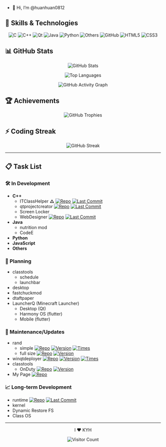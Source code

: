 - 👋 Hi, I’m @huanhuan0812

## 🚀 Skills & Technologies

<div align="center">

![C](https://img.shields.io/badge/C-A8B9CC?style=for-the-badge&logo=c&logoColor=black)
![C++](https://img.shields.io/badge/C++-00599C?style=for-the-badge&logo=c%2B%2B&logoColor=white)
![Qt](https://img.shields.io/badge/Qt-41CD52?style=for-the-badge&logo=qt&logoColor=white)
![Java](https://img.shields.io/badge/Java-ED8B00?style=for-the-badge&logo=openjdk&logoColor=white)
![Python](https://img.shields.io/badge/Python-3776AB?style=for-the-badge&logo=python&logoColor=white)
![Others](https://img.shields.io/badge/Others-8A2BE2?style=for-the-badge&logo=probot&logoColor=white)
![GitHub](https://img.shields.io/badge/GitHub-181717?style=for-the-badge&logo=github&logoColor=white)
![HTML5](https://img.shields.io/badge/HTML5-E34F26?style=for-the-badge&logo=html5&logoColor=white)
![CSS3](https://img.shields.io/badge/CSS3-1572B6?style=for-the-badge&logo=css3&logoColor=white)

</div>

## 📊 GitHub Stats

<div align="center">

![GitHub Stats](https://github-readme-stats.vercel.app/api?username=huanhuan0812&show_icons=true&theme=default&hide_border=true&count_private=true&include_all_commits=true)

![Top Languages](https://github-readme-stats.vercel.app/api/top-langs/?username=huanhuan0812&layout=compact&theme=default&hide_border=true&langs_count=8)

![GitHub Activity Graph](https://github-readme-activity-graph.vercel.app/graph?username=huanhuan0812&theme=github-light&hide_border=true&area=true)

</div>

## 🏆 Achievements

<div align="center">

![GitHub Trophies](https://github-trophies.vercel.app/?username=huanhuan0812&theme=light&no-frame=true&row=1&column=4)

</div>

## ⚡ Coding Streak

<div align="center">

![GitHub Streak](https://streak-stats.demolab.com/?user=huanhuan0812&theme=light&hide_border=true&fire=DD2727&currStreakLabel=DD2727)

</div>

---

## 📋 Task List

### 🛠️ In Development
- **C++**
  - ITClassHelper **△** 
    [![Repo](https://img.shields.io/badge/Repository-181717?style=for-the-badge&logo=github)](https://github.com/huanhuan0812/classtools)
    [![Last Commit](https://img.shields.io/github/last-commit/huanhuan0812/classtools?style=for-the-badge&logo=git)](https://github.com/huanhuan0812/classtools/commits/main)
  - qtprojectcreator 
    [![Repo](https://img.shields.io/badge/Repository-181717?style=for-the-badge&logo=github)](https://github.com/huanhuan0812/qtprojectcreator)
    [![Last Commit](https://img.shields.io/github/last-commit/huanhuan0812/qtprojectcreator?style=for-the-badge&logo=git)](https://github.com/huanhuan0812/qtprojectcreator/commits/main)
  - Screen Locker
  - WebDesigner 
    [![Repo](https://img.shields.io/badge/Repository-181717?style=for-the-badge&logo=github)](https://github.com/huanhuan0812/WebDesigner)
    [![Last Commit](https://img.shields.io/github/last-commit/huanhuan0812/WebDesigner?style=for-the-badge&logo=git)](https://github.com/huanhuan0812/WebDesigner/commits/main)
- **Java**
  - nutrition mod
  - CodeE
- **Python**
- **JavaScript**
- **Others**

### 📝 Planning
- classtools
  - schedule
  - launchbar
- desktop
- fastchuckmod
- dtaftpaper
- LauncherQ (Minecraft Launcher)
  - Desktop (Qt)
  - Harmony OS (flutter)
  - Mobile (flutter)

### 🔧 Maintenance/Updates
- rand
  - simple 
    [![Repo](https://img.shields.io/badge/Repository-181717?style=for-the-badge&logo=github)](https://github.com/huanhuan0812/rand-simple)
    [![Version](https://img.shields.io/badge/Version-v1.0-blue?style=for-the-badge)](https://github.com/huanhuan0812/rand-simple/release)
 [![Times](https://img.shields.io/badge/commit-1-blue?style=for-the-badge)](https://github.com/huanhuan0812/rand-simple)
  - full size
 [![Repo](https://img.shields.io/badge/Repository-181717?style=for-the-badge&logo=github)](https://github.com/huanhuan0812/rand-full)
 [![Version](https://img.shields.io/badge/Version-v1.0-blue?style=for-the-badge)](https://github.com/huanhuan0812/rand-full/release)
- winqtdeployer 
 [![Repo](https://img.shields.io/badge/Repository-181717?style=for-the-badge&logo=github)](https://github.com/huanhuan0812/winqtdeployer)
  [![Version](https://img.shields.io/badge/Version-v1.2pre1-blue?style=for-the-badge)](https://github.com/huanhuan0812/winqtdeployer/release/) [![Times](https://img.shields.io/badge/commit-1-blue?style=for-the-badge)](https://github.com/huanhuan0812/winqtdeployer)
- classtools
  - OnDuty [![Repo](https://img.shields.io/badge/Repository-181717?style=for-the-badge&logo=github)](https://github.com/huanhuan0812/onduty)  [![Version](https://img.shields.io/badge/Version-v0.1Unsupported-blue?style=for-the-badge)](https://github.com/huanhuan0812/onduty/release)
- My Page  [![Repo](https://img.shields.io/badge/Repository-181717?style=for-the-badge&logo=github)](https://github.com/huanhuan0812/huanhuan0812.github.io)

### 📈 Long-term Development
- runtime 
  [![Repo](https://img.shields.io/badge/Repository-181717?style=for-the-badge&logo=github)](https://github.com/huanhuan0812/runtime1)
  [![Last Commit](https://img.shields.io/github-last-commit/huanhuan0812/runtime1?style=for-the-badge&logo=git)](https://github.com/huanhuan0812/runtime1/commits/main)
- kernel
- Dynamic Restore FS
- Class OS

---

<div align="center">

I :heart: KYH

![Visitor Count](https://komarev.com/ghpvc/?username=huanhuan0812&style=for-the-badge&color=blueviolet)

</div>